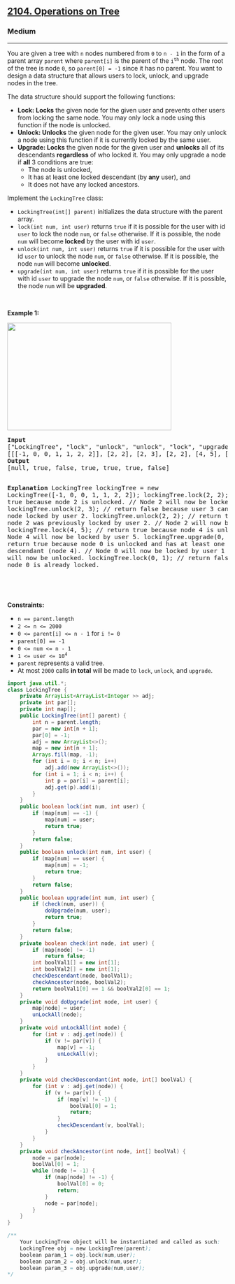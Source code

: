 <h2><a href="https://leetcode.com/problems/operations-on-tree">2104. Operations on Tree</a></h2><h3>Medium</h3><hr><p>You are given a tree with <code>n</code> nodes numbered from <code>0</code> to <code>n - 1</code> in the form of a parent array <code>parent</code> where <code>parent[i]</code> is the parent of the <code>i<sup>th</sup></code> node. The root of the tree is node <code>0</code>, so <code>parent[0] = -1</code> since it has no parent. You want to design a data structure that allows users to lock, unlock, and upgrade nodes in the tree.</p>

<p>The data structure should support the following functions:</p>

<ul>
	<li><strong>Lock:</strong> <strong>Locks</strong> the given node for the given user and prevents other users from locking the same node. You may only lock a node using this function if the node is unlocked.</li>
	<li><strong>Unlock: Unlocks</strong> the given node for the given user. You may only unlock a node using this function if it is currently locked by the same user.</li>
	<li><b>Upgrade</b><strong>: Locks</strong> the given node for the given user and <strong>unlocks</strong> all of its descendants <strong>regardless</strong> of who locked it. You may only upgrade a node if <strong>all</strong> 3 conditions are true:
	<ul>
		<li>The node is unlocked,</li>
		<li>It has at least one locked descendant (by <strong>any</strong> user), and</li>
		<li>It does not have any locked ancestors.</li>
	</ul>
	</li>
</ul>

<p>Implement the <code>LockingTree</code> class:</p>

<ul>
	<li><code>LockingTree(int[] parent)</code> initializes the data structure with the parent array.</li>
	<li><code>lock(int num, int user)</code> returns <code>true</code> if it is possible for the user with id <code>user</code> to lock the node <code>num</code>, or <code>false</code> otherwise. If it is possible, the node <code>num</code> will become<strong> locked</strong> by the user with id <code>user</code>.</li>
	<li><code>unlock(int num, int user)</code> returns <code>true</code> if it is possible for the user with id <code>user</code> to unlock the node <code>num</code>, or <code>false</code> otherwise. If it is possible, the node <code>num</code> will become <strong>unlocked</strong>.</li>
	<li><code>upgrade(int num, int user)</code> returns <code>true</code> if it is possible for the user with id <code>user</code> to upgrade the node <code>num</code>, or <code>false</code> otherwise. If it is possible, the node <code>num</code> will be <strong>upgraded</strong>.</li>
</ul>

<p>&nbsp;</p>
<p><strong class="example">Example 1:</strong></p>
<img alt="" src="https://assets.leetcode.com/uploads/2021/07/29/untitled.png" style="width: 375px; height: 246px;" />
<pre>
<strong>Input</strong>
[&quot;LockingTree&quot;, &quot;lock&quot;, &quot;unlock&quot;, &quot;unlock&quot;, &quot;lock&quot;, &quot;upgrade&quot;, &quot;lock&quot;]
[[[-1, 0, 0, 1, 1, 2, 2]], [2, 2], [2, 3], [2, 2], [4, 5], [0, 1], [0, 1]]
<strong>Output</strong>
[null, true, false, true, true, true, false]

<strong>Explanation</strong>
LockingTree lockingTree = new LockingTree([-1, 0, 0, 1, 1, 2, 2]);
lockingTree.lock(2, 2); // return true because node 2 is unlocked.
// Node 2 will now be locked by user 2.
lockingTree.unlock(2, 3); // return false because user 3 cannot unlock a node locked by user 2.
lockingTree.unlock(2, 2); // return true because node 2 was previously locked by user 2.
// Node 2 will now be unlocked.
lockingTree.lock(4, 5); // return true because node 4 is unlocked.
// Node 4 will now be locked by user 5.
lockingTree.upgrade(0, 1); // return true because node 0 is unlocked and has at least one locked descendant (node 4).
// Node 0 will now be locked by user 1 and node 4 will now be unlocked.
lockingTree.lock(0, 1); // return false because node 0 is already locked.

</pre>

<p>&nbsp;</p>
<p><strong>Constraints:</strong></p>

<ul>
	<li><code>n == parent.length</code></li>
	<li><code>2 &lt;= n &lt;= 2000</code></li>
	<li><code>0 &lt;= parent[i] &lt;= n - 1</code> for <code>i != 0</code></li>
	<li><code>parent[0] == -1</code></li>
	<li><code>0 &lt;= num &lt;= n - 1</code></li>
	<li><code>1 &lt;= user &lt;= 10<sup>4</sup></code></li>
	<li><code>parent</code> represents a valid tree.</li>
	<li>At most <code>2000</code> calls <strong>in total</strong> will be made to <code>lock</code>, <code>unlock</code>, and <code>upgrade</code>.</li>
</ul>

```java
import java.util.*;
class LockingTree {
    private ArrayList<ArrayList<Integer >> adj;
    private int par[];
    private int map[];
    public LockingTree(int[] parent) {
        int n = parent.length;
        par = new int[n + 1];
        par[0] = -1;
        adj = new ArrayList<>();
        map = new int[n + 1];
        Arrays.fill(map, -1);
        for (int i = 0; i < n; i++)
            adj.add(new ArrayList<>());
        for (int i = 1; i < n; i++) {
            int p = par[i] = parent[i];
            adj.get(p).add(i);
        }
    }
    public boolean lock(int num, int user) {
        if (map[num] == -1) {
            map[num] = user;
            return true;
        }
        return false;
    }
    public boolean unlock(int num, int user) {
        if (map[num] == user) {
            map[num] = -1;
            return true;
        }
        return false;
    }
    public boolean upgrade(int num, int user) {
        if (check(num, user)) {
            doUpgrade(num, user);
            return true;
        }
        return false;
    }
    private boolean check(int node, int user) {
        if (map[node] != -1)
            return false;
        int boolVal1[] = new int[1];
        int boolVal2[] = new int[1];
        checkDescendant(node, boolVal1);
        checkAncestor(node, boolVal2);
        return boolVal1[0] == 1 && boolVal2[0] == 1;
    }
    private void doUpgrade(int node, int user) {
        map[node] = user;
        unLockAll(node);
    }
    private void unLockAll(int node) {
        for (int v : adj.get(node)) {
            if (v != par[v]) {
                map[v] = -1;
                unLockAll(v);
            }
        }
    }
    private void checkDescendant(int node, int[] boolVal) {
        for (int v : adj.get(node)) {
            if (v != par[v]) {
                if (map[v] != -1) {
                    boolVal[0] = 1;
                    return;
                }
                checkDescendant(v, boolVal);
            }
        }
    }
    private void checkAncestor(int node, int[] boolVal) {
        node = par[node];
        boolVal[0] = 1;
        while (node != -1) {
            if (map[node] != -1) {
                boolVal[0] = 0;
                return;
            }
            node = par[node];
        }
    }
}

/**
    Your LockingTree object will be instantiated and called as such:
    LockingTree obj = new LockingTree(parent);
    boolean param_1 = obj.lock(num,user);
    boolean param_2 = obj.unlock(num,user);
    boolean param_3 = obj.upgrade(num,user);
*/
```
